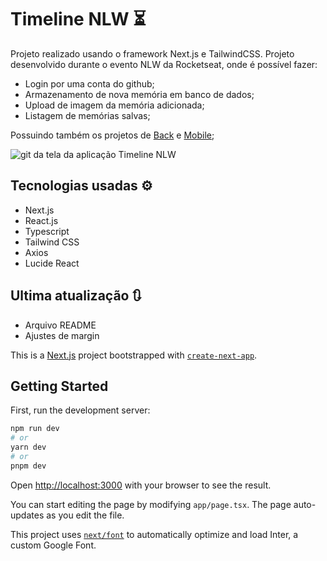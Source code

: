 
# Timeline NLW ⏳
Projeto realizado usando o framework Next.js e TailwindCSS. Projeto desenvolvido durante o evento NLW da Rocketseat, onde é  possível fazer:
  - Login por uma conta do github;
  - Armazenamento de nova memória em banco de dados;
  - Upload de imagem da memória adicionada;
  - Listagem de memórias salvas;

Possuindo também os projetos de <a href='https://github.com/RafaelMatos/NLW_Timeline_back'>Back</a> e <a href='https://github.com/RafaelMatos/NLW_Timeline_back'>Mobile</a>;

<img src='public/screenshots/tela.gif' alt='git da tela da aplicação Timeline NLW'>

## Tecnologias usadas ⚙
  - Next.js
  - React.js
  - Typescript
  - Tailwind CSS
  - Axios
  - Lucide React
  

## Ultima atualização 🔃
- Arquivo README
- Ajustes de margin



This is a [Next.js](https://nextjs.org/) project bootstrapped with [`create-next-app`](https://github.com/vercel/next.js/tree/canary/packages/create-next-app).

## Getting Started

First, run the development server:

```bash
npm run dev
# or
yarn dev
# or
pnpm dev
```



Open [http://localhost:3000](http://localhost:3000) with your browser to see the result.

You can start editing the page by modifying `app/page.tsx`. The page auto-updates as you edit the file.

This project uses [`next/font`](https://nextjs.org/docs/basic-features/font-optimization) to automatically optimize and load Inter, a custom Google Font.
<!-- ## Learn More

To learn more about Next.js, take a look at the following resources:

- [Next.js Documentation](https://nextjs.org/docs) - learn about Next.js features and API.
- [Learn Next.js](https://nextjs.org/learn) - an interactive Next.js tutorial.

You can check out [the Next.js GitHub repository](https://github.com/vercel/next.js/) - your feedback and contributions are welcome! -->

<!-- ## Deploy on Vercel

The easiest way to deploy your Next.js app is to use the [Vercel Platform](https://vercel.com/new?utm_medium=default-template&filter=next.js&utm_source=create-next-app&utm_campaign=create-next-app-readme) from the creators of Next.js.

Check out our [Next.js deployment documentation](https://nextjs.org/docs/deployment) for more details. -->
